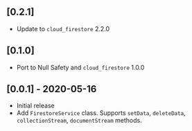 ## [0.2.1]

* Update to `cloud_firestore` 2.2.0

## [0.1.0]

* Port to Null Safety and `cloud_firestore` 1.0.0

## [0.0.1] - 2020-05-16

* Initial release
* Add `FirestoreService` class. Supports `setData`, `deleteData`, `collectionStream`, `documentStream` methods.
